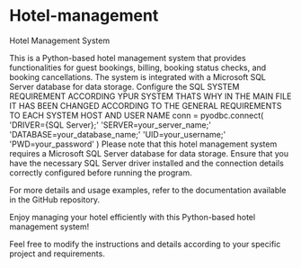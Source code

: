 # Hotel-management
Hotel Management System

This is a Python-based hotel management system that provides functionalities for guest bookings, billing, booking status checks, and booking cancellations. The system is integrated with a Microsoft SQL Server database for data storage.
Configure the SQL SYSTEM REQUIREMENT ACCORDING YPUR SYSTEM THATS WHY IN THE MAIN FILE IT HAS BEEN CHANGED ACCORDING TO THE GENERAL REQUIREMENTS TO EACH SYSTEM HOST AND USER NAME 
conn = pyodbc.connect(
    'DRIVER={SQL Server};'
    'SERVER=your_server_name;'
    'DATABASE=your_database_name;'
    'UID=your_username;'
    'PWD=your_password'
)
Please note that this hotel management system requires a Microsoft SQL Server database for data storage. Ensure that you have the necessary SQL Server driver installed and the connection details correctly configured before running the program.

For more details and usage examples, refer to the documentation available in the GitHub repository.

Enjoy managing your hotel efficiently with this Python-based hotel management system!

Feel free to modify the instructions and details according to your specific project and requirements.
